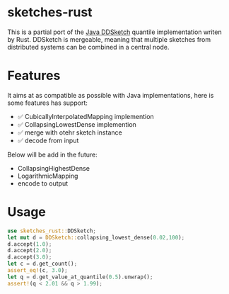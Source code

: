 # sketches-rust
This is a partial port of the [Java DDSketch](https://github.com/DataDog/sketches-java) quantile implementation writen by Rust. DDSketch is mergeable, meaning that multiple sketches from distributed systems can be combined in a central node.

# Features
It aims at as compatible as possible with Java implementations, here is some features has support: 
- ✅  CubicallyInterpolatedMapping implemention
- ✅  CollapsingLowestDense implemention
- ✅  merge with otehr sketch instance
- ✅  decode from input

Below will be add in the future:
- CollapsingHighestDense
- LogarithmicMapping 
- encode to output


# Usage
```rust
use sketches_rust::DDSketch;
let mut d = DDSketch::collapsing_lowest_dense(0.02,100);
d.accept(1.0);
d.accept(2.0);
d.accept(3.0);
let c = d.get_count();
assert_eq!(c, 3.0);
let q = d.get_value_at_quantile(0.5).unwrap();
assert!(q < 2.01 && q > 1.99);
```

